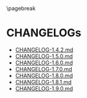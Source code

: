 <div style="page-break-after: always;"></div>
\pagebreak

# CHANGELOGs

- [CHANGELOG-1.4.2.md](./CHANGELOG-1.4.2.md)
- [CHANGELOG-1.5.0.md](./CHANGELOG-1.5.0.md)
- [CHANGELOG-1.6.0.md](./CHANGELOG-1.6.0.md)
- [CHANGELOG-1.7.0.md](./CHANGELOG-1.7.0.md)
- [CHANGELOG-1.8.0.md](./CHANGELOG-1.8.0.md)
- [CHANGELOG-1.8.1.md](./CHANGELOG-1.8.1.md)
- [CHANGELOG-1.9.0.md](./CHANGELOG-1.9.0.md)

